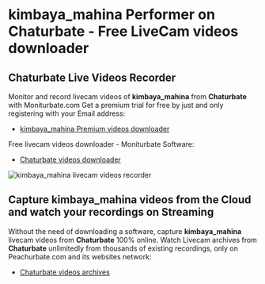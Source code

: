 # kimbaya_mahina Performer on Chaturbate - Free LiveCam videos downloader

## Chaturbate Live Videos Recorder

Monitor and record livecam videos of **kimbaya_mahina** from **Chaturbate** with Moniturbate.com
Get a premium trial for free by just and only registering with your Email address:
* [kimbaya_mahina Premium videos downloader](https://moniturbate.com/request-demo-licence-key.html)

Free livecam videos downloader - Moniturbate Software:
* [Chaturbate videos downloader](https://moniturbate.com/moniturbate-download-software.html)

![kimbaya_mahina livecam videos recorder](https://peachurnet.com/templates/moniturbate-software.png)


## Capture kimbaya_mahina videos from the Cloud and watch your recordings on Streaming

Without the need of downloading a software, capture **kimbaya_mahina** livecam videos from **Chaturbate** 100% online.
Watch Livecam archives from **Chaturbate** unlimitedly from thousands of existing recordings, only on Peachurbate.com and its websites network:
* [Chaturbate videos archives](https://peachurnet.com/)